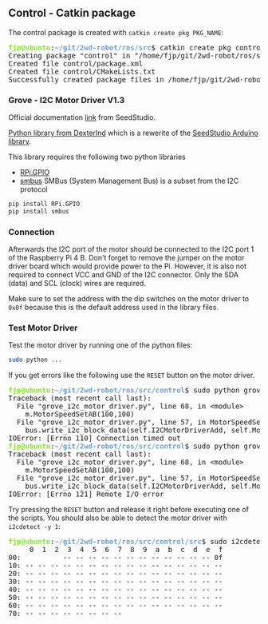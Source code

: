## Control - Catkin package

The control package is created with `catkin create pkg PKG_NAME`:

<pre><font color="#8AE234"><b>fjp@ubuntu</b></font>:<font color="#729FCF"><b>~/git/2wd-robot/ros/src</b></font>$ catkin create pkg control
Creating package &quot;control&quot; in &quot;/home/fjp/git/2wd-robot/ros/src&quot;...
Created file control/package.xml
Created file control/CMakeLists.txt
Successfully created package files in /home/fjp/git/2wd-robot/ros/src/control.</pre>

### Grove - I2C Motor Driver V1.3

Official documentation [link](http://wiki.seeedstudio.com/Grove-I2C_Motor_Driver_V1.3/) from SeedStudio.

[Python library from DexterInd](https://github.com/DexterInd/GrovePi/blob/master/Software/Python/grove_i2c_motor_driver) 
which is a rewerite of the [SeedStudio Arduino library](https://github.com/Seeed-Studio/Grove_I2C_Motor_Driver_v1_3/blob/master).


This library requires the following two python libraries

- [RPi.GPIO](https://pypi.org/project/RPi.GPIO/)
- [smbus](https://pypi.org/project/smbus/) SMBus (System Management Bus) is a subset from the I2C protocol

```bash
pip install RPi.GPIO
pip install smbus
``` 

### Connection

Afterwards the I2C port of the motor should be connected to the I2C port 1 of the Raspberry Pi 4 B. 
Don't forget to remove the jumper on the motor driver board which would provide power to the Pi.
However, it is also not required to connect VCC and GND of the I2C connector. 
Only the SDA (data) and SCL (clock) wires are required.

Make sure to set the address with the dip switches on the motor driver to `0x0f` because this is the default address used
in the library files.

### Test Motor Driver

Test the motor driver by running one of the python files:

```bash
sudo python ...
``` 

If you get errors like the following use the `RESET` button on the motor driver.

<pre><font color="#8AE234"><b>fjp@ubuntu</b></font>:<font color="#729FCF"><b>~/git/2wd-robot/ros/src/control</b></font>$ sudo python grove_i2c_motor_driver.py 
Traceback (most recent call last):
  File &quot;grove_i2c_motor_driver.py&quot;, line 68, in &lt;module&gt;
    m.MotorSpeedSetAB(100,100)
  File &quot;grove_i2c_motor_driver.py&quot;, line 57, in MotorSpeedSetAB
    bus.write_i2c_block_data(self.I2CMotorDriverAdd, self.MotorSpeedSet, [MotorSpeedA,MotorSpeedB])
IOError: [Errno 110] Connection timed out
<font color="#8AE234"><b>fjp@ubuntu</b></font>:<font color="#729FCF"><b>~/git/2wd-robot/ros/src/control</b></font>$ sudo python grove_i2c_motor_driver.py 
Traceback (most recent call last):
  File &quot;grove_i2c_motor_driver.py&quot;, line 68, in &lt;module&gt;
    m.MotorSpeedSetAB(100,100)
  File &quot;grove_i2c_motor_driver.py&quot;, line 57, in MotorSpeedSetAB
    bus.write_i2c_block_data(self.I2CMotorDriverAdd, self.MotorSpeedSet, [MotorSpeedA,MotorSpeedB])
IOError: [Errno 121] Remote I/O error
</pre>

Try pressing the `RESET` button and release it right before executing one of the scripts.
You should also be able to detect the motor driver with `i2cdetect -y 1`:

<pre><font color="#8AE234"><b>fjp@ubuntu</b></font>:<font color="#729FCF"><b>~/git/2wd-robot/ros/src/control/src</b></font>$ sudo i2cdetect -y 1
     0  1  2  3  4  5  6  7  8  9  a  b  c  d  e  f
00:          -- -- -- -- -- -- -- -- -- -- -- -- 0f 
10: -- -- -- -- -- -- -- -- -- -- -- -- -- -- -- -- 
20: -- -- -- -- -- -- -- -- -- -- -- -- -- -- -- -- 
30: -- -- -- -- -- -- -- -- -- -- -- -- -- -- -- -- 
40: -- -- -- -- -- -- -- -- -- -- -- -- -- -- -- -- 
50: -- -- -- -- -- -- -- -- -- -- -- -- -- -- -- -- 
60: -- -- -- -- -- -- -- -- -- -- -- -- -- -- -- -- 
70: -- -- -- -- -- -- -- --</pre>


